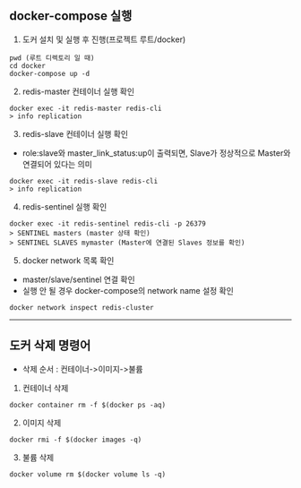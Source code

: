 ## docker-compose 실행
1. 도커 설치 및 실행 후 진행(프로젝트 루트/docker)
```
pwd (루트 디렉토리 일 때)
cd docker
docker-compose up -d
```

2. redis-master 컨테이너 실행 확인
```
docker exec -it redis-master redis-cli
> info replication
```

3. redis-slave 컨테이너 실행 확인
* role:slave와 master_link_status:up이 출력되면, Slave가 정상적으로 Master와 연결되어 있다는 의미
```
docker exec -it redis-slave redis-cli
> info replication
```

4. redis-sentinel 실행 확인
```
docker exec -it redis-sentinel redis-cli -p 26379
> SENTINEL masters (master 상태 확인)
> SENTINEL SLAVES mymaster (Master에 연결된 Slaves 정보를 확인)
```

5. docker network 목록 확인
* master/slave/sentinel 연결 확인
* 실행 안 될 경우 docker-compose의 network name 설정 확인
```
docker network inspect redis-cluster
```

* * *

## 도커 삭제 명령어
* 삭제 순서 : 컨테이너->이미지->불륨
1. 컨테이너 삭제
```
docker container rm -f $(docker ps -aq)
```

2. 이미지 삭제
```
docker rmi -f $(docker images -q)
```

3. 불륨 삭제
```
docker volume rm $(docker volume ls -q)
```
